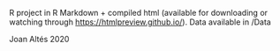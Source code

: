 R project in R Markdown + compiled html (available for downloading or watching through https://htmlpreview.github.io/). Data available in /Data

Joan Altés 2020
